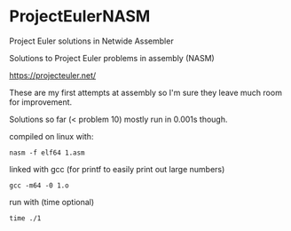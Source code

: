 # ProjectEulerNASM
Project Euler solutions in Netwide Assembler

Solutions to Project Euler problems in assembly (NASM)

https://projecteuler.net/

These are my first attempts at assembly so I'm sure they leave much room for improvement.

Solutions so far (< problem 10) mostly run in 0.001s though.

compiled on linux with:

`nasm -f elf64 1.asm`

linked with gcc (for printf to easily print out large numbers)

`gcc -m64 -0 1.o`

run with (time optional)

`time ./1`

